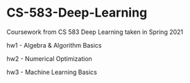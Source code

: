 # CS-583-Deep-Learning
Coursework from CS 583 Deep Learning taken in Spring 2021

hw1 - Algebra & Algorithm Basics

hw2 - Numerical Optimization

hw3 - Machine Learning Basics
